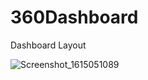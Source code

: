# 360Dashboard
Dashboard Layout

![Screenshot_1615051089](https://user-images.githubusercontent.com/29502126/110215178-43d4a600-7e5d-11eb-8132-f65290fdb5d7.png)
